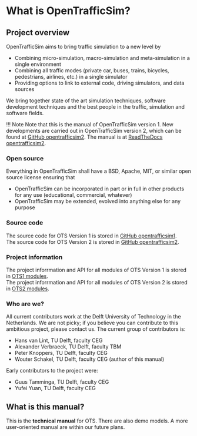 # What is OpenTrafficSim?

## Project overview

OpenTrafficSim aims to bring traffic simulation to a new level by

* Combining micro-simulation, macro-simulation and meta-simulation in a single environment
* Combining all traffic modes (private car, buses, trains, bicycles, pedestrians, airlines, etc.) in a single simulator
* Providing options to link to external code, driving simulators, and data sources

We bring together state of the art simulation techniques, software development techniques and the best people in the traffic, simulation and software fields.

!!! Note
    Note that this is the manual of OpenTrafficSim version 1. New developments are carried out in OpenTrafficSim version 2, which can be found at [GitHub opentrafficsim2](https://github.com/averbraeck/opentrafficsim2). The manual is at [ReadTheDocs opentrafficsim2](https://opentrafficsim2.readthedocs.io).
    

### Open source

Everything in OpenTrafficSim shall have a BSD, Apache, MIT, or similar open source license ensuring that

* OpenTrafficSim can be incorporated in part or in full in other products for any use (educational, commercial, whatever)
* OpenTrafficSim may be extended, evolved into anything else for any purpose


### Source code

The source code for OTS Version 1 is stored in [GitHub opentrafficsim1](https://github.com/averbraeck/opentrafficsim1).<br>
The source code for OTS Version 2 is stored in [GitHub opentrafficsim2](https://github.com/averbraeck/opentrafficsim2).


### Project information

The project inforrmation and API for all modules of OTS Version 1 is stored in [OTS1 modules](https://opentrafficsim.org/docs/v1/).<br>
The project inforrmation and API for all modules of OTS Version 2 is stored in [OTS2 modules](https://opentrafficsim.org/docs/v2/).


### Who are we?

All current contributors work at the Delft University of Technology in the Netherlands. We are not picky; if you believe you can contribute to this ambitious project, please contact us. The current group of contributors is:

* Hans van Lint, TU Delft, faculty CEG
* Alexander Verbraeck, TU Delft, faculty TBM
* Peter Knoppers, TU Delft, faculty CEG
* Wouter Schakel, TU Delft, faculty CEG (author of this manual)

Early contributors to the project were:

* Guus Tamminga, TU Delft, faculty CEG
* Yufei Yuan, TU Delft, faculty CEG


## What is this manual?

This is the **technical manual** for OTS. There are also demo models. A more user-oriented manual are within our future plans.